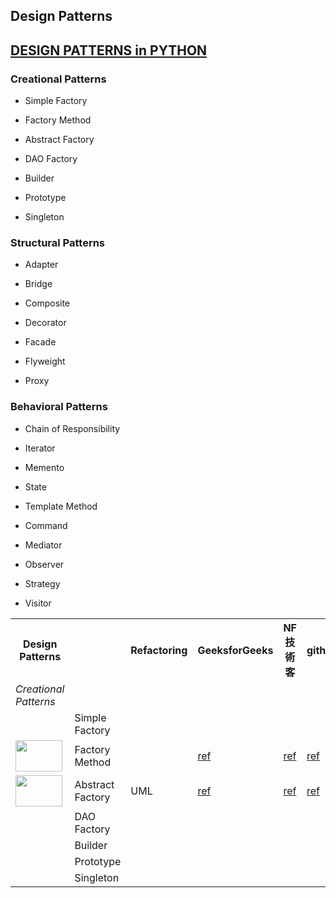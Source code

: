 ## Design Patterns


## [DESIGN PATTERNS in PYTHON](https://refactoring.guru/design-patterns/python)
	
	
### Creational Patterns	

  - Simple Factory
	
  - Factory Method
	
  - Abstract Factory
	
  - DAO Factory
	
  - Builder
	
  - Prototype
	
  - Singleton
	
### Structural Patterns	
	
  - Adapter
	
  - Bridge
	
  - Composite
	
  - Decorator
	
  - Facade
	
  - Flyweight
	
  - Proxy

### Behavioral Patterns	
	
  - Chain of Responsibility
	
  - Iterator
	
  - Memento
	
  - State
	
  - Template Method
	
  - Command
	
  - Mediator
	
  - Observer
	
  - Strategy
	
  - Visitor
  
  
  
<table>
<!-- Row 1 : This is for Columns-->
<tr>
<th>Design Patterns</th>
<th></th>
<th>Refactoring</th>
<th>GeeksforGeeks</th>
<th>NF技術客</th>
<th>github</th>
<th>others</th>
</tr>

<!-- Row : Creational Patterns -->
<tr>
<td><em>Creational Patterns</em></td>
<td></td>
<td></td>
<td></td>
<td></td>
<td></td>
<td></td>
</tr>

<!--
<!-- Row n of ___________Patterns - [Some_Kind_of_Design_Pattern] 
<td><img src="" height="50" width="75"></td> <!-- side bar : logo 
<td>Some_Kind_of_Design_Pattern</td>
<td><a href=""> ref </a></td> <!-- Column 1 : Refactoring 
<td><a href=""> ref </a></td> <!-- Column 2 : GeeksforGeeks 
<td><a href=""> ref </a></td> <!-- Column 3 : NF技術客 
<td><a href=""> ref </a></td> <!-- Column 4 : github 
<td><a href=""> ref </a></td> <!-- Column 5 : others 
</tr>
-->


<!-- Row 1 of Creational Patterns - Simple Factory -->
<tr>
<td></td> <!-- side bar : logo -->
<td>Simple Factory</td>
<td></td> <!-- Column 1 : Refactoring -->
<td></td> <!-- Column 2 : GeeksforGeeks -->
<td></td> <!-- Column 3 : NF技術客-->
<td></td> <!-- Column 4 : github-->
<td><a href="https://blog.csdn.net/huobanjishijian/article/details/79151351">ref</a></td> <!-- Column 5 : others -->
</tr>

<!-- Row 2 of Creational Patterns - Factory Method -->
<tr>
<td><img src="https://refactoring.guru/images/patterns/cards/factory-method-mini-2x.png" height="50" width="75"></td> <!-- side bar : logo -->
<td>Factory Method</td>
<td></td> <!-- Column 1 : Refactoring -->
<td><a href="https://www.geeksforgeeks.org/factory-method-python-design-patterns/">ref</a></td> <!-- Column 2 : GeeksforGeeks -->
<td><a href="https://notfalse.net/3/ioc-di#IoCDI-vs-Factory-Method-Pattern">ref</a></td> <!-- Column 3 : NF技術客-->
<td><a href="https://github.com/faif/python-patterns/blob/master/patterns/creational/factory.py">ref</a></td>  <!-- Column 4 : github--> 
<td><a href="https://blog.csdn.net/huobanjishijian/article/details/79151351">ref</a></td> <!-- Column 5 : others -->
</tr>

<!-- Row 3 of Creational Patterns - Abstract Factory -->
<td><img src="https://refactoring.guru/images/patterns/cards/abstract-factory-mini-2x.png" height="50" width="75"></td> <!-- side bar : logo -->
<td>Abstract Factory</td>
<td> 
<a herf="https://refactoring.guru/design-patterns/abstract-factory">UML</a>
<!-- <a herf="https://refactoring.guru/design-patterns/abstract-factory/python/example#lang-features">code</a> -->
</td> <!-- Column 1 : Refactoring -->
<td><a href="https://www.geeksforgeeks.org/abstract-factory-method-python-design-patterns/"> ref </a> </td> <!-- Column 2 : GeeksforGeeks -->
<td><a href=""> ref </a></td> <!-- Column 3 : NF技術客 -->
<td><a href="https://github.com/faif/python-patterns/blob/master/patterns/creational/abstract_factory.py"> ref </a></td> <!-- Column 4 : github -->
<td><a href="https://blog.csdn.net/huobanjishijian/article/details/79151351"> ref </a></td> <!-- Column 5 : others -->
</tr>

<!-- Row 4 of Creational Patterns - DAO Factory -->
<tr>
<td></td>
<td>DAO Factory</td>
<td></td>
<td></td>
<td></td>
<td></td>
<td></td>
</tr>

<!-- Row 5 of Creational Patterns - Builder -->
<tr>
<td></td>
<td>Builder</td>
<td></td>
<td></td>
<td></td>
<td></td>
<td></td>
</tr>

<!-- Row 6 of Creational Patterns - Prototype -->
<tr>
<td></td>
<td>Prototype</td>
<td></td>
<td></td>
<td></td>
<td></td>
<td></td>
</tr>

<!-- Row 7 of Creational Patterns - Singleton -->
<tr>
<td></td>
<td>Singleton</td>
<td></td>
<td></td>
<td></td>
<td></td>
<td></td>
</tr>
